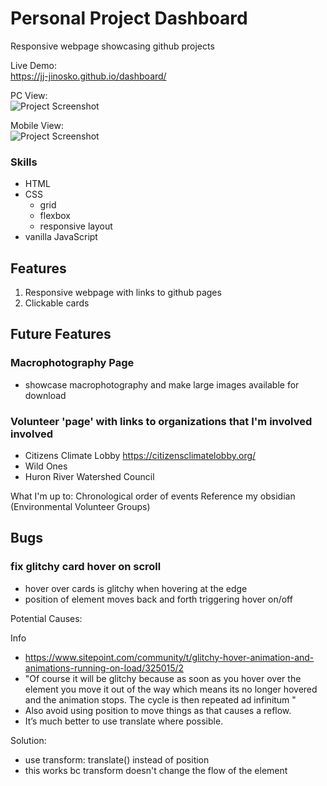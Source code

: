 # Personal Project Dashboard
Responsive webpage showcasing github projects

Live Demo:  
https://jj-jinosko.github.io/dashboard/

PC View:  
![Project Screenshot]()

Mobile View:  
![Project Screenshot]()

### Skills
- HTML
- CSS
    - grid
    - flexbox
    - responsive layout
- vanilla JavaScript

## Features
1. Responsive webpage with links to github pages
2. Clickable cards

## Future Features

### Macrophotography Page
- showcase macrophotography and make large images available for download

### Volunteer 'page' with links to organizations that I'm involved involved
- Citizens Climate Lobby
https://citizensclimatelobby.org/
- Wild Ones
- Huron River Watershed Council

What I'm up to:
Chronological order of events
Reference my obsidian (Environmental Volunteer Groups)

## Bugs
### fix glitchy card hover on scroll
- hover over cards is glitchy when hovering at the edge
- position of element moves back and forth triggering hover on/off

Potential Causes:

Info
- https://www.sitepoint.com/community/t/glitchy-hover-animation-and-animations-running-on-load/325015/2 
- "Of course it will be glitchy because as soon as you hover over the element you move it out of the way which means its no longer hovered and the animation stops. The cycle is then repeated ad infinitum "
-  Also avoid using position to move things as that causes a reflow. 
- It’s much better to use translate where possible.

Solution:
- use transform: translate() instead of position
- this works bc transform doesn't change the flow of the element
